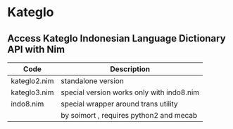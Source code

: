 # Kateglo

Access  Kateglo  Indonesian Language Dictionary API with Nim
-------------------------------------------------------------



| Code           | Description                               |    
|----------------|-------------------------------------------|
| kateglo2.nim   | standalone version                        |
| kateglo3.nim   | special version works only with indo8.nim |
| indo8.nim      | special wrapper around trans utility      |
|                | by soimort , requires python2 and  mecab  |






